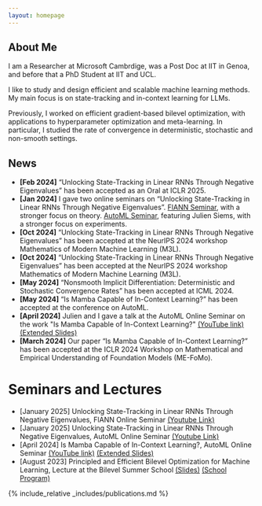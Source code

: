 ```yaml
---
layout: homepage
---
```


## About Me

I am a Researcher at Microsoft Cambrdige, was a Post Doc at IIT in Genoa,
and before that a PhD Student at IIT and UCL.

I like to study and design efficient and scalable machine learning methods. 
My main focus is on state-tracking and in-context learning for LLMs.

Previously, I worked on efficient gradient-based bilevel optimization, with applications to hyperparameter optimization and meta-learning. In particular, I studied the rate of convergence in deterministic, stochastic and non-smooth settings. 

<!-- ## Research Interests

- **Computer Vision:** image recognition, image generation, video captioning
- **Machine Learning:** meta-learning, incremental learning, transfer learning -->

## News

- **[Feb 2024]**  “Unlocking State-Tracking in Linear RNNs Through Negative Eigenvalues” has been accepted as an Oral at ICLR 2025.
- **[Jan 2024]**  I gave two online seminars on “Unlocking State-Tracking in Linear RNNs Through Negative Eigenvalues”. [FlANN Seminar](https://youtu.be/mGtt4bJ4RiE?si=PmAqiNJQMdOxvqdY),  with a stronger focus on theory. [AutoML Seminar](https://youtu.be/E2qBhMmjspU?si=lScFUuZ59_c6rZCc), featuring Julien Siems, with a stronger focus on experiments. 
- **[Oct 2024]**  “Unlocking State-Tracking in Linear RNNs Through Negative Eigenvalues” has been accepted at the NeurIPS 2024 workshop Mathematics of Modern Machine Learning (M3L).
- **[Oct 2024]**  “Unlocking State-Tracking in Linear RNNs Through Negative Eigenvalues” has been accepted at the NeurIPS 2024 workshop Mathematics of Modern Machine Learning (M3L).
- **[May 2024]**  “Nonsmooth Implicit Differentiation: Deterministic and Stochastic Convergence Rates” has been accepted at ICML 2024.
- **[May 2024]** “Is Mamba Capable of In-Context Learning?” has been accepted at the conference on AutoML.
- **[April 2024]** Julien and I gave a talk at the AutoML Online Seminar on the work "Is Mamba Capable of In-Context Learning?" [(YouTube link)](https://www.youtube.com/watch?v=q5-RPiBP2Bs) [(Extended Slides)](https://docs.google.com/presentation/d/e/2PACX-1vSU577DacRC1VDjMmqmY_JMiATDxc3JRPSgDzrM_QDqf3ZjE64IXcXvBAmHm14TAQXbCtptFsSkokFz/pub?start=false&loop=false&delayms=3000&slide=id.p)
- **[March 2024]** Our paper “Is Mamba Capable of In-Context Learning?” has been accepted at the ICLR 2024 Workshop on Mathematical and Empirical Understanding of Foundation Models (ME-FoMo).

# Seminars and Lectures
- [January 2025] Unlocking State-Tracking in Linear RNNs Through Negative Eigenvalues, FlANN Online Seminar
[(Youtube Link)](https://youtu.be/mGtt4bJ4RiE?si=PmAqiNJQMdOxvqdY)
- [January 2025] Unlocking State-Tracking in Linear RNNs Through Negative Eigenvalues, AutoML Online Seminar
[(Youtube Link)](https://youtu.be/E2qBhMmjspU?si=lScFUuZ59_c6rZCc)
- [April 2024] Is Mamba Capable of In-Context Learning?, AutoML Online Seminar [(YouTube link)](https://www.youtube.com/watch?v=q5-RPiBP2Bs) [(Extended Slides)](https://docs.google.com/presentation/d/e/2PACX-1vSU577DacRC1VDjMmqmY_JMiATDxc3JRPSgDzrM_QDqf3ZjE64IXcXvBAmHm14TAQXbCtptFsSkokFz/pub?start=false&loop=false&delayms=3000&slide=id.p)
- [August 2023]  Principled and Efficient Bilevel Optimization for Machine Learning, Lecture at the Bilevel Summer School [(Slides)](assets/files/Bilevel_Summer_School.pdf) [(School Program)](https://www.bilevelconference2023.org/school-program)


{% include_relative _includes/publications.md %}



<!-- {% include_relative _includes/services.md %} -->
